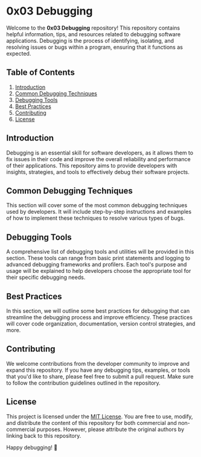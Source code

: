 # 0x03 Debugging

Welcome to the **0x03 Debugging** repository! This repository contains helpful information, tips, and resources related to debugging software applications. Debugging is the process of identifying, isolating, and resolving issues or bugs within a program, ensuring that it functions as expected.

## Table of Contents

1. [Introduction](#introduction)
2. [Common Debugging Techniques](#common-debugging-techniques)
3. [Debugging Tools](#debugging-tools)
4. [Best Practices](#best-practices)
5. [Contributing](#contributing)
6. [License](#license)

## Introduction

Debugging is an essential skill for software developers, as it allows them to fix issues in their code and improve the overall reliability and performance of their applications. This repository aims to provide developers with insights, strategies, and tools to effectively debug their software projects.

## Common Debugging Techniques

This section will cover some of the most common debugging techniques used by developers. It will include step-by-step instructions and examples of how to implement these techniques to resolve various types of bugs.

## Debugging Tools

A comprehensive list of debugging tools and utilities will be provided in this section. These tools can range from basic print statements and logging to advanced debugging frameworks and profilers. Each tool's purpose and usage will be explained to help developers choose the appropriate tool for their specific debugging needs.

## Best Practices

In this section, we will outline some best practices for debugging that can streamline the debugging process and improve efficiency. These practices will cover code organization, documentation, version control strategies, and more.

## Contributing

We welcome contributions from the developer community to improve and expand this repository. If you have any debugging tips, examples, or tools that you'd like to share, please feel free to submit a pull request. Make sure to follow the contribution guidelines outlined in the repository.

## License

This project is licensed under the [MIT License](LICENSE). You are free to use, modify, and distribute the content of this repository for both commercial and non-commercial purposes. However, please attribute the original authors by linking back to this repository.

Happy debugging! 🚀
